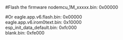 #Flash the firmware
nodemcu_1M_xxxxx.bin: 0x00000<br />


#Or
eagle.app.v6.flash.bin: 0x00000<br />
eagle.app.v6.irom0text.bin: 0x10000<br />
esp_init_data_default.bin: 0xfc000<br />
blank.bin: 0xfe000
